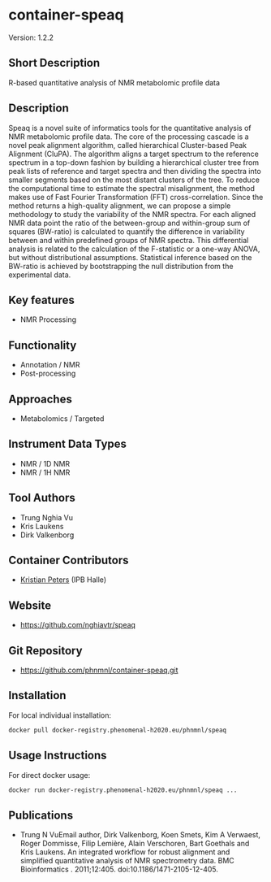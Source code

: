 # container-speaq
Version: 1.2.2

## Short Description

R-based quantitative analysis of NMR metabolomic profile data

## Description

Speaq is a novel suite of informatics tools for the quantitative analysis of NMR metabolomic profile data. The core of the processing cascade is a novel peak alignment algorithm, called hierarchical Cluster-based Peak Alignment (CluPA). The algorithm aligns a target spectrum to the reference spectrum in a top-down fashion by building a hierarchical cluster tree from peak lists of reference and target spectra and then dividing the spectra into smaller segments based on the most distant clusters of the tree. To reduce the computational time to estimate the spectral misalignment, the method makes use of Fast Fourier Transformation (FFT) cross-correlation. Since the method returns a high-quality alignment, we can propose a simple methodology to study the variability of the NMR spectra. For each aligned NMR data point the ratio of the between-group and within-group sum of squares (BW-ratio) is calculated to quantify the difference in variability between and within predefined groups of NMR spectra. This differential analysis is related to the calculation of the F-statistic or a one-way ANOVA, but without distributional assumptions. Statistical inference based on the BW-ratio is achieved by bootstrapping the null distribution from the experimental data.

## Key features

- NMR Processing

## Functionality

- Annotation / NMR
- Post-processing

## Approaches

- Metabolomics / Targeted
  
## Instrument Data Types

- NMR / 1D NMR
- NMR / 1H NMR

## Tool Authors

- Trung Nghia Vu
- Kris Laukens
- Dirk Valkenborg

## Container Contributors

- [Kristian Peters](https://github.com/korseby) (IPB Halle)

## Website

- https://github.com/nghiavtr/speaq


## Git Repository

- https://github.com/phnmnl/container-speaq.git

## Installation 

For local individual installation:

```bash
docker pull docker-registry.phenomenal-h2020.eu/phnmnl/speaq
```

## Usage Instructions

For direct docker usage:

```bash
docker run docker-registry.phenomenal-h2020.eu/phnmnl/speaq ...
```

## Publications

<!-- Guidance:
Use AMA style publications as a list (you can export AMA from PubMed, on the Formats: Citation link when looking at the entry).
IMPORTANT: Publications sectio must be placed at the end and cannot be emptied!
-->

- Trung N VuEmail author, Dirk Valkenborg, Koen Smets, Kim A Verwaest, Roger Dommisse, Filip Lemière, Alain Verschoren, Bart Goethals and Kris Laukens. An integrated workflow for robust alignment and simplified quantitative analysis of NMR spectrometry data. BMC Bioinformatics . 2011;12:405. doi:10.1186/1471-2105-12-405.
